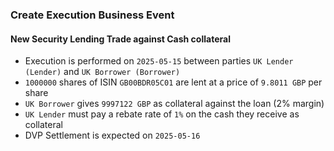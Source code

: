 ### Create Execution Business Event

#### New Security Lending Trade against Cash collateral
- Execution is performed on `2025-05-15` between parties `UK Lender (Lender)` and `UK Borrower (Borrower)`
- `1000000` shares of ISIN `GB00BDR05C01` are lent at a price of `9.8011 GBP` per share
- `UK Borrower` gives `9997122 GBP` as collateral against the loan (2% margin)
- `UK Lender` must pay a rebate rate of `1%` on the cash they receive as collateral
- DVP Settlement is expected on `2025-05-16`
